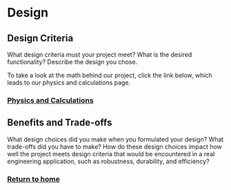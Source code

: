 # Design

## Design Criteria
What design criteria must your project meet? What is the desired functionality?
Describe the design you chose.

To take a look at the math behind our project, click the link below, which leads to our physics and calculations page.

### [Physics and Calculations](physics.md)

## Benefits and Trade-offs
What design choices did you make when you formulated your design? What trade-offs did you have to make?
How do these design choices impact how well the project meets design criteria that would be encountered in a real engineering application, such as robustness, durability, and efficiency?

### [Return to home](index.md)
